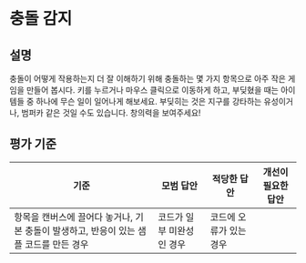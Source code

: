 # 충돌 감지

## 설명

충돌이 어떻게 작용하는지 더 잘 이해하기 위해 충돌하는 몇 가지 항목으로 아주 작은 게임을 만들어 봅시다. 키를 누르거나 마우스 클릭으로 이동하게 하고, 부딪혔을 때는 아이템들 중 하나에 무슨 일이 일어나게 해보세요. 부딪히는 것은 지구를 강타하는 유성이거나, 범퍼카 같은 것일 수도 있습니다. 창의력을 보여주세요!

## 평가 기준

| 기준                                                                                   | 모범 답안                 | 적당한 답안             | 개선이 필요한 답안 |
| -------------------------------------------------------------------------------------- | ------------------------- | ----------------------- | ------------------ |
| 항목을 캔버스에 끌어다 놓거나, 기본 충돌이 발생하고, 반응이 있는 샘플 코드를 만든 경우 | 코드가 일부 미완성인 경우 | 코드에 오류가 있는 경우 |
